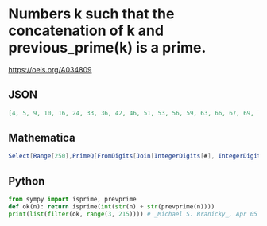 # Numbers k such that the concatenation of k and previous\_prime\(k\) is a prime\.
https://oeis.org/A034809
## JSON
```JSON
[4, 5, 9, 10, 16, 24, 33, 36, 42, 46, 51, 53, 56, 59, 63, 66, 67, 69, 75, 76, 78, 81, 87, 96, 102, 106, 108, 111, 114, 116, 123, 125, 129, 130, 135, 137, 144, 145, 147, 148, 153, 156, 159, 170, 171, 177, 179, 180, 184, 187, 190, 192, 195, 196, 198, 207, 211, 214]
```
## Mathematica
```Mathematica
Select[Range[250],PrimeQ[FromDigits[Join[IntegerDigits[#], IntegerDigits[ NextPrime[ #,-1]]]]]&] (* _Harvey P. Dale_, Jul 10 2017 *)
```
## Python
```Python
from sympy import isprime, prevprime
def ok(n): return isprime(int(str(n) + str(prevprime(n))))
print(list(filter(ok, range(3, 215)))) # _Michael S. Branicky_, Apr 05 2021
```
